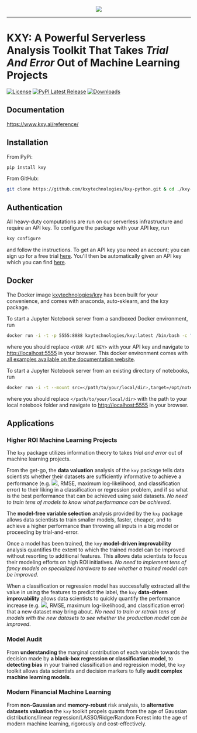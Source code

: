 <div align="center">
  <img src="https://www.kxy.ai/theme/images/logos/logo.svg"><br>
</div>

-----------------

# KXY: A Powerful Serverless Analysis Toolkit That Takes *Trial And Error* Out of Machine Learning Projects
[![License](https://img.shields.io/badge/license-AGPLv3%2B-blue)](https://github.com/kxytechnologies/kxy-python/blob/master/LICENSE)
[![PyPI Latest Release](https://img.shields.io/pypi/v/kxy.svg)](https://www.kxy.ai/)
[![Downloads](https://pepy.tech/badge/kxy)](https://www.kxy.ai/)


## Documentation
https://www.kxy.ai/reference/


## Installation
From PyPi:
```Bash
pip install kxy
```
From GitHub:
```Bash
git clone https://github.com/kxytechnologies/kxy-python.git & cd ./kxy-python & pip install .
```
## Authentication
All heavy-duty computations are run on our serverless infrastructure and require an API key. To configure the package with your API key, run 
```Bash
kxy configure
```
and follow the instructions. To get an API key you need an account; you can sign up for a free trial [here](https://www.kxy.ai/signup/). You'll then be automatically given an API key which you can find [here](https://www.kxy.ai/portal/profile/identity/).


## Docker
The Docker image [kxytechnologies/kxy](https://hub.docker.com/repository/docker/kxytechnologies/kxy) has been built for your convenience, and comes with anaconda, auto-sklearn, and the kxy package.

To start a Jupyter Notebook server from a sandboxed Docker environment, run
```Bash
docker run -i -t -p 5555:8888 kxytechnologies/kxy:latest /bin/bash -c "kxy configure <YOUR API KEY> && /opt/conda/bin/jupyter notebook --notebook-dir=/opt/notebooks --ip='*' --port=8888 --no-browser --allow-root --NotebookApp.token=''"
```
where you should replace `<YOUR API KEY>` with your API key and navigate to [http://localhost:5555](http://localhost:5555) in your browser. This docker environment comes with [all examples available on the documentation website](https://www.kxy.ai/reference/latest/examples/).

To start a Jupyter Notebook server from an existing directory of notebooks, run
```Bash
docker run -i -t --mount src=</path/to/your/local/dir>,target=/opt/notebooks,type=bind -p 5555:8888 kxytechnologies/kxy:latest /bin/bash -c "kxy configure <YOUR API KEY> && /opt/conda/bin/jupyter notebook --notebook-dir=/opt/notebooks --ip='*' --port=8888 --no-browser --allow-root --NotebookApp.token=''"
```
where you should replace `</path/to/your/local/dir>` with the path to your local notebook folder and navigate to [http://localhost:5555](http://localhost:5555) in your browser.


## Applications

### Higher ROI Machine Learning Projects


The `kxy` package utilizes information theory to takes *trial and error* out of machine learning projects. 

From the get-go, the **data valuation** analysis of the `kxy` package tells data scientists whether their datasets are sufficiently informative to achieve a performance (e.g. <img src="https://render.githubusercontent.com/render/math?math=R^2">, RMSE, maximum log-likelihood, and classification error) to their liking in a classification or regression problem, and if so what is the best performance that can be achieved using said datasets. *No need to train tens of models to know what performance can be achieved*.

The **model-free variable selection** analysis provided by the `kxy` package allows data scientists to train smaller models, faster, cheaper, and to achieve a higher performance than throwing all inputs in a big model or proceeding by trial-and-error.

Once a model has been trained, the `kxy` **model-driven improvability** analysis quantifies the extent to which the trained model can be improved without resorting to additional features. This allows data scientists to focus their modeling efforts on high ROI initiatives. *No need to implement tens of fancy models on specialized hardware to see whether a trained model can be improved*.

When a classification or regression model has successfully extracted all the value in using the features to predict the label, the `kxy` **data-driven improvability** allows data scientists to quickly quantify the performance increase (e.g. <img src="https://render.githubusercontent.com/render/math?math=R^2">, RMSE, maximum log-likelihood, and classification error) that a new dataset may bring about. *No need to train or retrain tens of models with the new datasets to see whether the production model can be improved*.




### Model Audit

From **understanding** the marginal contribution of each variable towards the decision made by **a black-box regression or classification model**, to **detecting bias** in your trained classification and regression model, the `kxy` toolkit allows data scientists and decision markers to fully **audit complex machine learning models**.


### Modern Financial Machine Learning

From **non-Gaussian** and **memory-robust** risk analysis, to **alternative datasets valuation** the `kxy` toolkit propels quants from the age of Gaussian distributions/linear regression/LASSO/Ridge/Random Forest into the age of modern machine learning, rigorously and cost-effectively.
